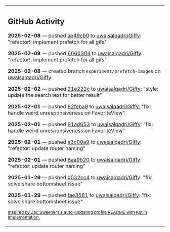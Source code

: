 <table><tr><td valign="top" width="100%">    

## GitHub Activity

**2025-02-08** — pushed [ae49cb0](https://github.com/uwaisalqadri/Giffy/commits/ae49cb0d1bfb89e9a9d195baca8de2564fc423a6) to [uwaisalqadri/Giffy](https://github.com/uwaisalqadri/Giffy): "refactor!: implement prefetch for all gifs"

**2025-02-08** — pushed [6060304](https://github.com/uwaisalqadri/Giffy/commits/60603040913778d207adde7cc477784d2c18f583) to [uwaisalqadri/Giffy](https://github.com/uwaisalqadri/Giffy): "refactor!: implement prefetch for all gifs"

**2025-02-08** — created branch `experiment/prefetch-images` on [uwaisalqadri/Giffy](https://github.com/uwaisalqadri/Giffy)

**2025-02-02** — pushed [21e222c](https://github.com/uwaisalqadri/Giffy/commits/21e222c320e7bbaf839ba2374fbdeba2dc6f149a) to [uwaisalqadri/Giffy](https://github.com/uwaisalqadri/Giffy): "style: update the search text for better result"

**2025-02-01** — pushed [82feba9](https://github.com/uwaisalqadri/Giffy/commits/82feba97337382977030d14980c0e4fceefaebc7) to [uwaisalqadri/Giffy](https://github.com/uwaisalqadri/Giffy): "fix: handle weird unresponsiveness on FavoriteView"

**2025-02-01** — pushed [91ad653](https://github.com/uwaisalqadri/Giffy/commits/91ad653b01b117f8c4d85b4b5a92ded6d7ed8528) to [uwaisalqadri/Giffy](https://github.com/uwaisalqadri/Giffy): "fix: handle weird unresponsiveness on FavoriteView"

**2025-02-01** — pushed [e3c00a9](https://github.com/uwaisalqadri/Giffy/commits/e3c00a9c2bb2d86ea656446db5fc2925a0b9e7d7) to [uwaisalqadri/Giffy](https://github.com/uwaisalqadri/Giffy): "refactor: update router naming"

**2025-02-01** — pushed [6aa9b20](https://github.com/uwaisalqadri/Giffy/commits/6aa9b207615cb8b9bf454efe08c7c8831aa2e665) to [uwaisalqadri/Giffy](https://github.com/uwaisalqadri/Giffy): "refactor: update router naming"

**2025-01-29** — pushed [d032cc4](https://github.com/uwaisalqadri/Giffy/commits/d032cc453d7f3ad4700432e7dc2a8f81da8f0027) to [uwaisalqadri/Giffy](https://github.com/uwaisalqadri/Giffy): "fix: solve share bottomsheet issue"

**2025-01-29** — pushed [fae3581](https://github.com/uwaisalqadri/Giffy/commits/fae3581c6d0eea57789cb6b42c8365e592092639) to [uwaisalqadri/Giffy](https://github.com/uwaisalqadri/Giffy): "fix: solve share bottomsheet issue"
                
<sub><a href="https://github.com/ZacSweers/ZacSweers/">Inspired by Zac Sweeners's auto-updating profile README with Kotlin Implementation.</a></sub>
        